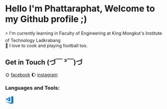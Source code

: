 # Hello I'm Phattaraphat, Welcome to my Github profile ;) 

⚡ I'm currently learning in Faculty of Engineering at King Mongkut's Institute of Technology Ladkrabang <br/>
💚 I love to cook and playing football too.

## Get in Touch (づ￣ ³￣)づ
🌞 [facebook](https://www.facebook.com/phattaraphat.chaiamornvate/)
🌔 [instagram](https://www.instagram.com/phukao_gk/)

### Languages and Tools:

<img align="left" alt="Visual Studio Code" width="26px" src="https://raw.githubusercontent.com/github/explore/80688e429a7d4ef2fca1e82350fe8e3517d3494d/topics/visual-studio-code/visual-studio-code.png" />

<br/>

<!-- 🔥🔥🔥 Do your best and keep moving ! 🔥🔥🔥
🔥🔥🔥 Failed -> make you stronger // Success -> make your pride 🔥🔥🔥 -->
<!-- 
**Phukaoo08/Phukaoo08** is a ✨ _special_ ✨ repository because its `README.md` (this file) appears on your GitHub profile.

Here are some ideas to get you started:

- 🔭 I’m currently working on ...
- 🌱 I’m currently learning ...
- 👯 I’m looking to collaborate on ...
- 🤔 I’m looking for help with ...
- 💬 Ask me about ...
- 📫 How to reach me: ...
- 😄 Pronouns: ...
- ⚡ Fun fact: ...
-->
